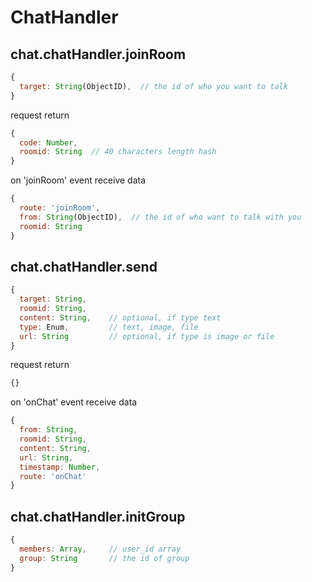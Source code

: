 # ChatHandler
## chat.chatHandler.joinRoom
```javascript
{
  target: String(ObjectID),  // the id of who you want to talk
}
```
request return
```javascript
{
  code: Number,
  roomid: String  // 40 characters length hash
}
```
on 'joinRoom' event receive data
```javascript
{
  route: 'joinRoom',
  from: String(ObjectID),  // the id of who want to talk with you
  roomid: String
}
```

## chat.chatHandler.send
```javascript
{
  target: String,
  roomid: String,
  content: String,    // optional, if type text
  type: Enum,         // text, image, file
  url: String         // optional, if type is image or file
}
```

request return
```javascript
{}
```

on 'onChat' event receive data
```javascript
{
  from: String,
  roomid: String,
  content: String,
  url: String,
  timestamp: Number,
  route: 'onChat'
}
```

## chat.chatHandler.initGroup
```javascript
{
  members: Array,     // user_id array
  group: String       // the id of group
}
```